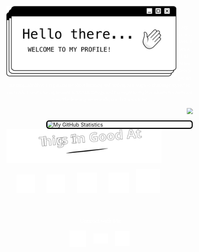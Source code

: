 <!-- HERO "HELLO THERE" IMG/GIF -->
<img align="left" 
  src="./images/hero-final.gif"
  width="460px"
  style="margin-bottom: 10px"
/>

<br/>
<br/>


<!-- BIO -->
<p align="center" style="color: white; font-size: 13px; font-family: menlo; line-height: 1.5">
  My name is Abby. I am a Full Stack Developer (in training...shhhhh). 
  I'm passionate about learning and finding new ways to challenge 
  myself in my work. I have a strong interest in UI/UX Design and I'm 
  eager to explore whatever comes my way. The learning never ends, nor do I want it to!
</p>

<div align="right">
  <img src="https://readme-typing-svg.herokuapp.com?color=FFFFFF&center=true&vCenter=true&height=100&lines=Hello+World!;I+had+to+say+it...;You+know+I+had+to+do+it)">
</div>

<img align="right"
  src="https://github-readme-stats.vercel.app/api?username=abbygraves&theme=graywhite&show_icons=true&custom_title=My%20GitHub%20Stats&hide_title=false&hide=contribs&title_color=000&icon_color=000&border_color=000"
  alt="My GitHub Statistics"
  width="390px" 
  style="border: 3px solid #000; border-radius: 8px;"/>
<img 
  src="./images/things-im-good-at.svg"
  width="420px"/>

<!-- ICONS -->
&nbsp;&nbsp;&nbsp;&nbsp;&nbsp;&nbsp;
<a href="https://www.adobe.com/products/photoshop.html" ><img src="./images/Ps-white-outline-icon.svg" width="50px"/></a> 
&nbsp;&nbsp;&nbsp;&nbsp;&nbsp;&nbsp;
<a href="https://www.adobe.com/products/illustrator.html"><img src="./images/Ai-icon.svg" width="50px"/></a>
&nbsp;&nbsp;&nbsp;&nbsp;&nbsp;&nbsp;
<a href="https://www.apple.com/final-cut-pro/"><img src="./images/final-cut-pro-x.svg" width="55px"/></a>
&nbsp;&nbsp;&nbsp;&nbsp;&nbsp;&nbsp;
<a href="https://developer.mozilla.org/en-US/docs/Web/HTML"><img src="./images/html-5.svg" width="54px"/></a>
&nbsp;&nbsp;&nbsp;
<a href="https://developer.mozilla.org/en-US/docs/Web/CSS"><img src="./images/css3.svg" width="64px"/></a>

<br/>
<br/>

<!-- CONNECT WITH ME -->
<p align="center" style="color: white; font-size: 16px; font-family: menlo">
  &nbsp;Connect with Me
</p>

<div align="center">
  <a href="https://github.com/abbygraves" ><img align="center" src="./images/octocat.svg" width="45px"/></a>
  &nbsp;&nbsp;&nbsp;
  <a href="mailto:abbygraves14@gmail.com" ><img align="center" src="./images/envelope.svg" width="40px"/></a>
  &nbsp;&nbsp;&nbsp;
  <a href="mailto:abbygraves14@gmail.com" ><img align="center" src="./images/spotify-icon.svg" width="40px"/></a>
</div>























<!-- ░░░░░░░░░░░░░░░░░░░░░░░░░░░░░░░░░░░░░░░░░░░░░░░░░░░░░░░░░░░░░░░░░░░░░░░░░░░░░░░░░░░░░░░░░░░░░░░░ -->

<!-- NOT IN USE - OLD HEADER╱╱TYPING TEXT -->

<!-- ORIGINAL BASIC HEADER/TITLE -->
<!-- <h1 style="color: white; font-size:32px">
  Hello there&nbsp;
  <img src=" ./images/hi-flipped-w-border.gif"
    alt="Waving hand animated gif"
    height="30px" />
</h1> -->


<!-- TYPING TEXT -->
<!-- <div float="right">
  &nbsp; <img src="https://readme-typing-svg.herokuapp.com?font=Menlo&size=18&color=FFFFFF&background=0D1116&vCenter=true&width=475&height=32&lines=Hi+I'm+Abby+and+I'm+a+Full+Stack+Developer;(in+training...shhhhh)" />
</div> -->


<!-- SHORT LITTLE BLURB ABOUT LIFE -->
<!-- <p align="left" style="color: white; font-size: 13px; font-family: menlo; line-height: 1.5">
  One thing I know for sure is that I've definitley found what I'm meant to do with this life.
  <br/> Code. Code. Code. <br/>
  There's no stopping me now...muahahah 
</p> -->


<!-- GITHUB STATS╱TOP LANGS (IN USE JUST IN DIFF FORMAT)-->
<!-- ![github stats](https://github-readme-stats.vercel.app/api?username=abbygraves&show_icons=true&hide_title=true&bg_color=000&text_color=fff&title_color=fff&icon_color=DEDEDE&border_color=fff&hide=contribs) &nbsp;&nbsp; ![top-langs](https://github-readme-stats.vercel.app/api/top-langs?username=abbygraves&show_icons=true&bg_color=000&text_color=fff&title_color=fff&icon_color=fff&border_color=fff&layout=compact&card_width=250) -->


<!-- POINTER CURSOR -->
<!-- <img align="left" src="./images/pointer-pixel.svg" width="120px" style="margin-right: 30px; margin-top: 20px"/> -->

<!-- INFO ON STUFF TO INCLUDE IN README -->
<!--
**abbygraves/abbygraves** is a ✨ _special_ ✨ repository because its `README.md` (this file) appears on your GitHub profile.

Here are some ideas to get you started:

- 🔭 I’m currently working on ...
- 🌱 I’m currently learning ...
- 👯 I’m looking to collaborate on ...
- 🤔 I’m looking for help with ...
- 💬 Ask me about ...
- 📫 How to reach me: ...
- 😄 Pronouns: ...
- ⚡ Fun fact: ...
-->

